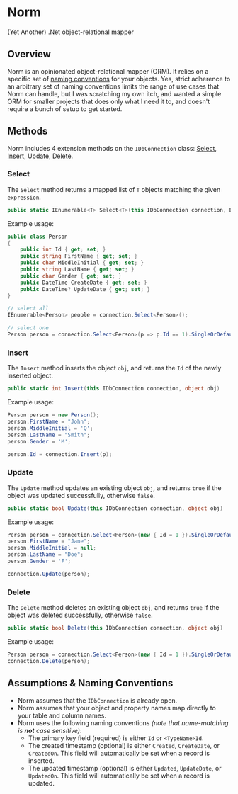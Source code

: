 Norm 
==================================================

(Yet Another) .Net object-relational mapper

Overview
-----------

Norm is an opinionated object-relational mapper (ORM). It relies on a specific set of [naming conventions](#naming-conventions) for your objects. Yes, strict adherence to an arbitrary set of naming conventions limits the range of use cases that Norm can handle, but I was scratching my own itch, and wanted a simple ORM for smaller projects that does only what I need it to, and doesn't require a bunch of setup to get started.

Methods
----------

Norm includes 4 extension methods on the `IDbConnection` class: [Select<T>](#select), [Insert](#insert), [Update](#update), [Delete](#delete).

### <a name="select">Select<T>

The `Select` method returns a mapped list of `T` objects matching the given `expression`.

```csharp
public static IEnumerable<T> Select<T>(this IDbConnection connection, Expression<Func<T, bool>> expression = null)
```

Example usage:

```csharp
public class Person
{
    public int Id { get; set; }
    public string FirstName { get; set; }
	public char MiddleInitial { get; set; }
	public string LastName { get; set; }
	public char Gender { get; set; }
	public DateTime CreateDate { get; set; }
	public DateTime? UpdateDate { get; set; }
}

// select all
IEnumerable<Person> people = connection.Select<Person>();

// select one
Person person = connection.Select<Person>(p => p.Id == 1).SingleOrDefault();
```

### <a name="insert">Insert

The `Insert` method inserts the object `obj`, and returns the `Id` of the newly inserted object.

```csharp
public static int Insert(this IDbConnection connection, object obj)
```

Example usage:

```csharp
Person person = new Person();
person.FirstName = "John";
person.MiddleInitial = 'Q';
person.LastName = "Smith";
person.Gender = 'M';

person.Id = connection.Insert(p);
```

### <a name="update">Update

The `Update` method updates an existing object `obj`, and returns `true` if the object was updated successfully, otherwise `false`.

```csharp
public static bool Update(this IDbConnection connection, object obj)
```

Example usage:

```csharp
Person person = connection.Select<Person>(new { Id = 1 }).SingleOrDefault();
person.FirstName = "Jane";
person.MiddleInitial = null;
person.LastName = "Doe";
person.Gender = 'F';

connection.Update(person);
```

### <a name="delete">Delete

The `Delete` method deletes an existing object `obj`, and returns `true` if the object was deleted successfully, otherwise `false`.

```csharp
public static bool Delete(this IDbConnection connection, object obj)
```

Example usage:

```csharp
Person person = connection.Select<Person>(new { Id = 1 }).SingleOrDefault();
connection.Delete(person);
```

<a name="naming-conventions"></a>Assumptions & Naming Conventions
--------------------------------

- Norm assumes that the `IDbConnection` is already open.
- Norm assumes that your object and property names map directly to your table and column names.
- Norm uses the following naming conventions _(note that name-matching is **not** case sensitive)_:
  - The primary key field (required) is either `Id` or `<TypeName>Id`.
  - The created timestamp (optional) is either `Created`, `CreateDate`, or `CreatedOn`. This field will automatically be set when a record is inserted.
  - The updated timestamp (optional) is either `Updated`, `UpdateDate`, or `UpdatedOn`. This field will automatically be set when a record is updated.
